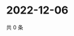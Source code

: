 # 2022-12-06

共 0 条

<!-- BEGIN WEIBO -->
<!-- 最后更新时间 Tue Dec 06 2022 19:11:58 GMT+0800 (China Standard Time) -->

<!-- END WEIBO -->
